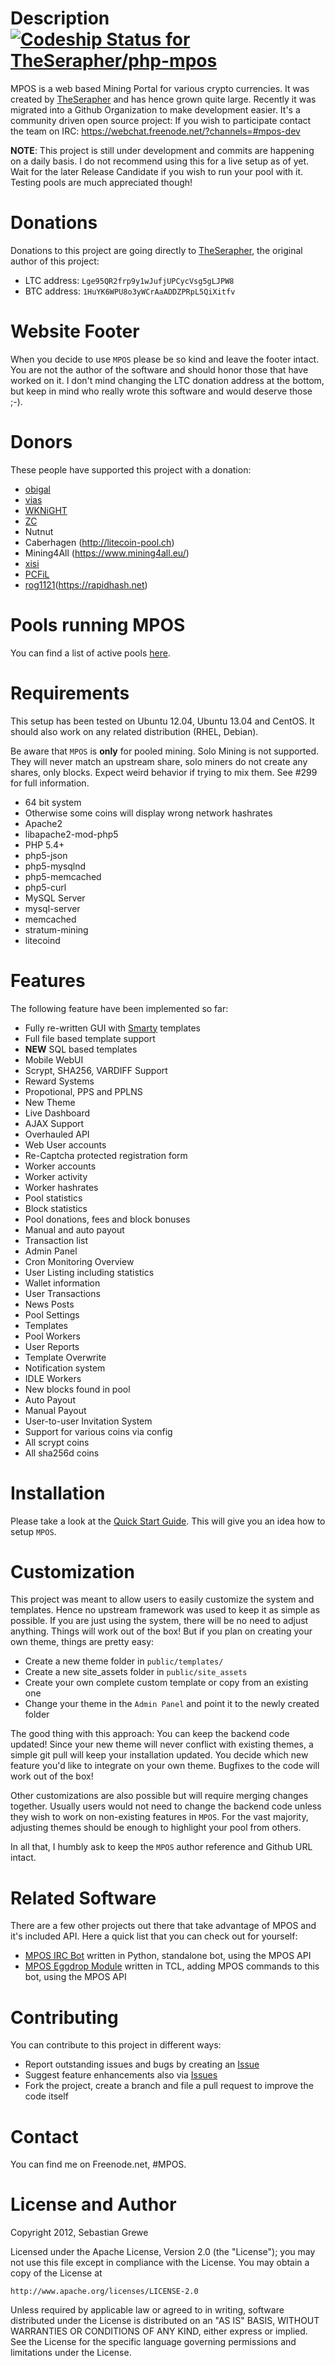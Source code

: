 Description [ ![Codeship Status for TheSerapher/php-mpos](https://www.codeship.io/projects/40fa7600-61a6-0131-3fd3-367b94dc0d60/status?branch=next)](https://www.codeship.io/projects/12276)
===========

MPOS is a web based Mining Portal for various crypto currencies. It was created by [TheSerapher](https://github.com/TheSerapher) and has hence grown quite large. Recently it was migrated into a Github Organization to make development easier. It's a community driven open source project: If you wish to participate contact the team on IRC: https://webchat.freenode.net/?channels=#mpos-dev


**NOTE**: This project is still under development and commits are happening on a daily basis.
I do not recommend using this for a live setup as of yet. Wait for the later Release Candidate
if you wish to run your pool with it. Testing pools are much appreciated though!

Donations
=========

Donations to this project are going directly to [TheSerapher](https://github.com/TheSerapher), the original author of this project:

* LTC address: `Lge95QR2frp9y1wJufjUPCycVsg5gLJPW8`
* BTC address: `1HuYK6WPU8o3yWCrAaADDZPRpL5QiXitfv`

Website Footer
==============

When you decide to use `MPOS` please be so kind and leave the footer intact. You are not the author of the software and should honor those that have worked on it. I don't mind changing the LTC donation address at the bottom, but keep in mind who really wrote this software and would deserve those ;-).

Donors
======

These people have supported this project with a donation:

* [obigal](https://github.com/obigal)
* [vias](https://github.com/vias79)
* [WKNiGHT](https://github.com/WKNiGHT-)
* [ZC](https://github.com/zccopwrx)
* Nutnut
* Caberhagen (http://litecoin-pool.ch)
* Mining4All (https://www.mining4all.eu/)
* [xisi](https://github.com/xisi)
* [PCFiL](https://github.com/PCFiL)
* [rog1121](https://github.com/rog1121)(https://rapidhash.net)

Pools running MPOS
==================

You can find a list of active pools [here](https://github.com/TheSerapher/php-mpos/wiki/Pools).

Requirements
============

This setup has been tested on Ubuntu 12.04, Ubuntu 13.04 and CentOS.
It should also work on any related distribution (RHEL, Debian).

Be aware that `MPOS` is **only** for pooled mining. Solo Mining is not
supported. They will never match an upstream share, solo miners do not create
any shares, only blocks. Expect weird behavior if trying to mix them. See #299
for full information.

* 64 bit system
 * Otherwise some coins will display wrong network hashrates
* Apache2
 * libapache2-mod-php5
* PHP 5.4+
 * php5-json
 * php5-mysqlnd
 * php5-memcached
 * php5-curl
* MySQL Server
 * mysql-server
* memcached
* stratum-mining
* litecoind

Features
========

The following feature have been implemented so far:

* Fully re-written GUI with [Smarty][2] templates
 * Full file based template support
 * **NEW** SQL based templates
* Mobile WebUI
* Scrypt, SHA256, VARDIFF Support
* Reward Systems
 * Propotional, PPS and PPLNS
* New Theme
 * Live Dashboard
 * AJAX Support
 * Overhauled API
* Web User accounts
 * Re-Captcha protected registration form
* Worker accounts
 * Worker activity
 * Worker hashrates
* Pool statistics
* Block statistics
* Pool donations, fees and block bonuses
* Manual and auto payout
* Transaction list
* Admin Panel
 * Cron Monitoring Overview
 * User Listing including statistics
 * Wallet information
 * User Transactions
 * News Posts
 * Pool Settings
 * Templates
 * Pool Workers
 * User Reports
 * Template Overwrite
* Notification system
 * IDLE Workers
 * New blocks found in pool
 * Auto Payout
 * Manual Payout
* User-to-user Invitation System
* Support for various coins via config
 * All scrypt coins
 * All sha256d coins

Installation
============

Please take a look at the [Quick Start Guide](https://github.com/TheSerapher/php-mpos/wiki/Quick-Start-Guide). This will give you an idea how to setup `MPOS`.

Customization
=============

This project was meant to allow users to easily customize the system and templates. Hence no upstream framework was used to keep it as simple as possible.
If you are just using the system, there will be no need to adjust anything. Things will work out of the box! But if you plan on creating
your own theme, things are pretty easy:

* Create a new theme folder in `public/templates/`
* Create a new site_assets folder in `public/site_assets`
* Create your own complete custom template or copy from an existing one
* Change your theme in the `Admin Panel` and point it to the newly created folder

The good thing with this approach: You can keep the backend code updated! Since your new theme will never conflict with existing themes, a simple git pull will
keep your installation updated. You decide which new feature you'd like to integrate on your own theme. Bugfixes to the code will work out of the box!

Other customizations are also possible but will require merging changes together. Usually users would not need to change the backend code unless they wish to work
on non-existing features in `MPOS`. For the vast majority, adjusting themes should be enough to highlight your pool from others.

In all that, I humbly ask to keep the `MPOS` author reference and Github URL intact.

Related Software
================

There are a few other projects out there that take advantage of MPOS and it's included API. Here a quick list that you can check out for yourself:

* [MPOS IRC Bot](https://github.com/WKNiGHT-/mpos-bot) written in Python, standalone bot, using the MPOS API
* [MPOS Eggdrop Module](https://github.com/iAmShorty/mpos-eggdrop-tcl) written in TCL, adding MPOS commands to this bot, using the MPOS API

Contributing
============

You can contribute to this project in different ways:

* Report outstanding issues and bugs by creating an [Issue][1]
* Suggest feature enhancements also via [Issues][1]
* Fork the project, create a branch and file a pull request to improve the code itself

Contact
=======

You can find me on Freenode.net, #MPOS.

License and Author
==================

Copyright 2012, Sebastian Grewe

Licensed under the Apache License, Version 2.0 (the "License");
you may not use this file except in compliance with the License.
You may obtain a copy of the License at

    http://www.apache.org/licenses/LICENSE-2.0

Unless required by applicable law or agreed to in writing, software
distributed under the License is distributed on an "AS IS" BASIS,
WITHOUT WARRANTIES OR CONDITIONS OF ANY KIND, either express or implied.
See the License for the specific language governing permissions and
limitations under the License.


  [1]: https://github.com/TheSerapher/php-mpos/issues "Issue"
  [2]: http://www.smarty.net/docs/en/ "Smarty"
